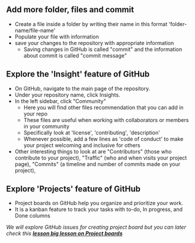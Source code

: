 ## Add more folder, files and commit

- Create a file inside a folder by writing their name in this format 'folder-name/file-name' 
- Populate your file with information
- save your changes to the repository with appropriate information
    - Saving changes in GitHub is called "commit" and the information about commit is called "commit message"

## Explore the 'Insight' feature of GitHub

- On GitHub, navigate to the main page of the repository.
- Under your repository name, click Insights.
- In the left sidebar, click "Community" 
    - Here you will find other files recommendation that you can add in your repo
    - These files are useful when working with collaborators or members in your community
    - Specifically look at 'license', 'contributing', 'description'
    - Whenever possible, add a few lines as 'code of conduct' to make your project welcoming and inclusive for others
- Other interesting things to look at are "Contributors" (those who contribute to your project), "Traffic" (who and when visits your project page), "Commits" (a timeline and number of commits made on your project),  

## Explore 'Projects' feature of GitHub

- Project boards on GitHub help you organize and prioritize your work. 
- It is a kanban feature to track your tasks with to-do, In progress, and Done columns

*We will explore GitHub issues for creating project board but you can later check this **[lesson big lesson on Project boards](https://help.github.com/en/articles/about-project-boards)***

